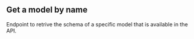 ## Get a model by name

Endpoint to retrive the schema of a specific model that is available in the API.
